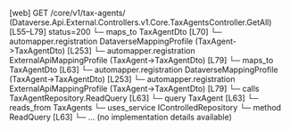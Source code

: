 [web] GET /core/v1/tax-agents/  (Dataverse.Api.External.Controllers.v1.Core.TaxAgentsController.GetAll)  [L55–L79] status=200
  └─ maps_to TaxAgentDto [L70]
    └─ automapper.registration DataverseMappingProfile (TaxAgent->TaxAgentDto) [L253]
    └─ automapper.registration ExternalApiMappingProfile (TaxAgent->TaxAgentDto) [L79]
  └─ maps_to TaxAgentDto [L63]
    └─ automapper.registration DataverseMappingProfile (TaxAgent->TaxAgentDto) [L253]
    └─ automapper.registration ExternalApiMappingProfile (TaxAgent->TaxAgentDto) [L79]
  └─ calls TaxAgentRepository.ReadQuery [L63]
  └─ query TaxAgent [L63]
    └─ reads_from TaxAgents
  └─ uses_service IControlledRepository<TaxAgent>
    └─ method ReadQuery [L63]
      └─ ... (no implementation details available)

